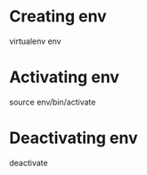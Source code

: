 # Creating env
virtualenv env
# Activating env
source env/bin/activate
# Deactivating env
deactivate